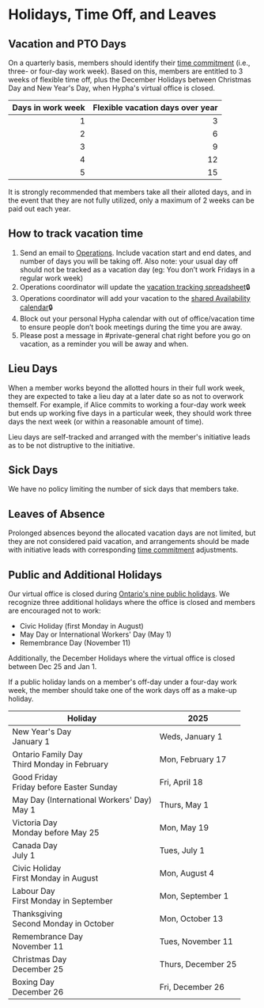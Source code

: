 # Holidays, Time Off, and Leaves

## Vacation and PTO Days

On a quarterly basis, members should identify their [time commitment](time-commitment.md) (i.e., three- or four-day work week). Based on this, members are entitled to 3 weeks of flexible time off, plus the December Holidays between Christmas Day and New Year's Day, when Hypha's virtual office is closed.

| Days in work week | Flexible vacation days over year |
|------------------:|---------------------------------:|
|                 1 |                                3 |
|                 2 |                                6 |
|                 3 |                                9 |
|                 4 |                               12 |
|                 5 |                               15 |

It is strongly recommended that members take all their alloted days, and in the event that they are not fully utilized, only a maximum of 2 weeks can be paid out each year.

## How to track vacation time

1. Send an email to [Operations](mailto:operations@hypha.coop). Include vacation start and end dates, and number of days you will be taking off. 
Also note: your usual day off should not be tracked as a vacation day (eg: You don’t work Fridays in a regular work week)
2. Operations coordinator will update the [vacation tracking spreadsheet](https://link.hypha.coop/vacation)🔒
3. Operations coordinator will add your vacation to the [shared Availability calendar](https://link.hypha.coop/availability)🔒
4. Block out your personal Hypha calendar with out of office/vacation time to ensure people don’t book meetings during the time you are away.
5. Please post a message in #private-general chat right before you go on vacation, as a reminder you will be away and when.


## Lieu Days

When a member works beyond the allotted hours in their full work week, they are expected to take a lieu day at a later date so as not to overwork themself. For example, if Alice commits to working a four-day work week but ends up working five days in a particular week, they should work three days the next week (or within a reasonable amount of time).

Lieu days are self-tracked and arranged with the member's initiative leads as to be not distruptive to the initiative.

## Sick Days

We have no policy limiting the number of sick days that members take.

## Leaves of Absence

Prolonged absences beyond the allocated vacation days are not limited, but they are not considered paid vacation, and arrangements should be made with initiative leads with corresponding [time commitment](time-commitment.md) adjustments.

## Public and Additional Holidays

Our virtual office is closed during [Ontario's nine public holidays](https://www.ontario.ca/document/your-guide-employment-standards-act-0/public-holidays). We recognize three additional holidays where the office is closed and members are encouraged not to work:

- Civic Holiday (first Monday in August)
- May Day or International Workers' Day (May 1)
- Remembrance Day (November 11)

Additionally, the December Holidays where the virtual office is closed between Dec 25 and Jan 1.

If a public holiday lands on a member's off-day under a four-day work week, the member should take one of the work days off as a make-up holiday.

| **Holiday**                                    | **2025**          |
|------------------------------------------------|-------------------|
| New Year's Day<br>January 1                    | Weds, January 1   |
| Ontario Family Day<br>Third Monday in February | Mon, February 17  |
| Good Friday<br>Friday before Easter Sunday     | Fri, April 18     |
| May Day (International Workers' Day)<br>May 1  | Thurs, May 1      |
| Victoria Day<br>Monday before May 25           | Mon, May 19       |
| Canada Day<br>July 1                           | Tues, July 1      |
| Civic Holiday<br>First Monday in August        | Mon, August 4     |
| Labour Day<br>First Monday in September        | Mon, September 1  |
| Thanksgiving<br>Second Monday in October       | Mon, October 13   |
| Remembrance Day<br>November 11                 | Tues, November 11 |
| Christmas Day<br>December 25                   | Thurs, December 25|
| Boxing Day<br>December 26                      | Fri, December 26  |

